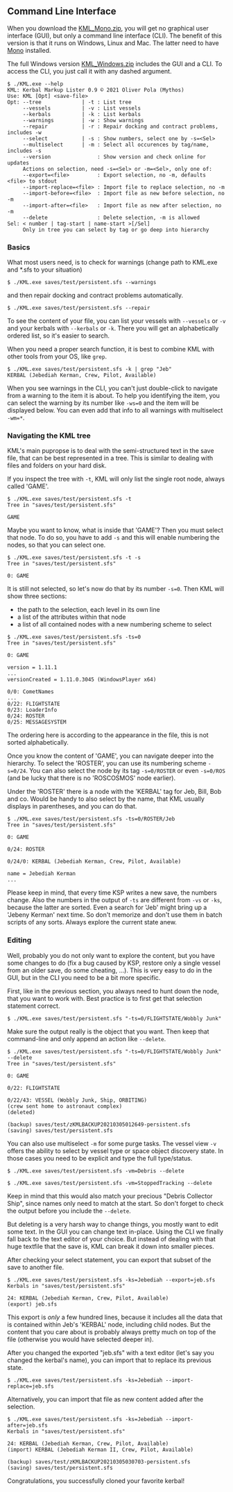 ## Command Line Interface
When you download the [KML_Mono.zip](https://github.com/my-th-os/KML/releases),
you will get no graphical user interface (GUI), but only a command line interface (CLI).
The benefit of this version is that it runs on Windows, Linux and Mac. The latter need to have
[Mono](https://www.mono-project.com/) installed.

The full Windows version [KML_Windows.zip](https://github.com/my-th-os/KML/releases)
includes the GUI and a CLI. To access the CLI, you just call it with any dashed argument.

```
$ ./KML.exe --help
KML: Kerbal Markup Lister 0.9 © 2021 Oliver Pola (Mythos)
Use: KML [Opt] <save-file>
Opt: --tree             | -t : List tree
     --vessels          | -v : List vessels
     --kerbals          | -k : List kerbals
     --warnings         | -w : Show warnings
     --repair           | -r : Repair docking and contract problems, includes -w
     --select           | -s : Show numbers, select one by -s=<Sel>
     --multiselect      | -m : Select all occurences by tag/name, includes -s
     --version               : Show version and check online for updates
     Actions on selection, need -s=<Sel> or -m=<Sel>, only one of:
     --export=<file>         : Export selection, no -m, defaults <file> to stdout
     --import-replace=<file> : Import file to replace selection, no -m
     --import-before=<file>  : Import file as new before selection, no -m
     --import-after=<file>   : Import file as new after selection, no -m
     --delete                : Delete selection, -m is allowed
Sel: < number | tag-start | name-start >[/Sel]
     Only in tree you can select by tag or go deep into hierarchy
```

### Basics
What most users need, is to check for warnings (change path to KML.exe and *.sfs to your situation)

```
$ ./KML.exe saves/test/persistent.sfs --warnings
```

and then repair docking and contract problems automatically.

```
$ ./KML.exe saves/test/persistent.sfs --repair
```

To see the content of your file, you can list your vessels with `--vessels` or `-v` and your kerbals with `--kerbals` or `-k`.
There you will get an alphabetically ordered list, so it's easier to search.

When you need a proper search function, it is best to combine KML with other tools from your OS, like `grep`.

```
$ ./KML.exe saves/test/persistent.sfs -k | grep "Jeb"
KERBAL (Jebediah Kerman, Crew, Pilot, Available)
```

When you see warnings in the CLI, you can't just double-click to navigate from a warning to the item it is about.
To help you identifying the item, you can select the warning by its number like `-ws=0` and the item will be displayed below.
You can even add that info to all warnings with multiselect `-wm=*`.

### Navigating the KML tree
KML's main pupropse is to deal with the semi-structured text in the save file, that can be best represented in a tree.
This is similar to dealing with files and folders on your hard disk.

If you inspect the tree with `-t`, KML will only list the single root node, always called 'GAME'.

```
$ ./KML.exe saves/test/persistent.sfs -t
Tree in "saves/test/persistent.sfs"

GAME
```

Maybe you want to know, what is inside that 'GAME'? Then you must select that node.
To do so, you have to add `-s` and this will enable numbering the nodes, so that you can select one.

```
$ ./KML.exe saves/test/persistent.sfs -t -s
Tree in "saves/test/persistent.sfs"

0: GAME
```

It is still not selected, so let's now do that by its number `-s=0`.
Then KML will show three sections:
- the path to the selection, each level in its own line
- a list of the attributes within that node
- a list of all contained nodes with a new numbering scheme to select

```
$ ./KML.exe saves/test/persistent.sfs -ts=0
Tree in "saves/test/persistent.sfs"

0: GAME

version = 1.11.1
...
versionCreated = 1.11.0.3045 (WindowsPlayer x64)

0/0: CometNames
...
0/22: FLIGHTSTATE
0/23: LoaderInfo
0/24: ROSTER
0/25: MESSAGESYSTEM
```

The ordering here is according to the appearance in the file, this is not sorted alphabetically.

Once you know the content of 'GAME', you can navigate deeper into the hierarchy.
To select the 'ROSTER', you can use its numbering scheme `-s=0/24`.
You can also select the node by its tag `-s=0/ROSTER` or even `-s=0/ROS` (and be lucky that there is no 'ROSCOSMOS' node earlier).

Under the 'ROSTER' there is a node with the 'KERBAL' tag for Jeb, Bill, Bob and co.
Would be handy to also select by the name, that KML usually displays in parentheses, and you can do that.

```
$ ./KML.exe saves/test/persistent.sfs -ts=0/ROSTER/Jeb
Tree in "saves/test/persistent.sfs"

0: GAME

0/24: ROSTER

0/24/0: KERBAL (Jebediah Kerman, Crew, Pilot, Available)

name = Jebediah Kerman
...
```

Please keep in mind, that every time KSP writes a new save, the numbers change.
Also the numbers in the output of `-ts` are different from `-vs` or `-ks`, because the latter are sorted.
Even a search for 'Jeb' might bring up a 'Jebeny Kerman' next time.
So don't memorize and don't use them in batch scripts of any sorts.
Always explore the current state anew.

### Editing
Well, probably you do not only want to explore the content, but you have some changes to do
(fix a bug caused by KSP, restore only a single vessel from an older save, do some cheating, ...). 
This is very easy to do in the GUI, but in the CLI you need to be a bit more specific.

First, like in the previous section, you always need to hunt down the node, that you want to work with.
Best practice is to first get that selection statement correct.

```
$ ./KML.exe saves/test/persistent.sfs "-ts=0/FLIGHTSTATE/Wobbly Junk"
```

Make sure the output really is the object that you want.
Then keep that command-line and only append an action like `--delete`.

```
$ ./KML.exe saves/test/persistent.sfs "-ts=0/FLIGHTSTATE/Wobbly Junk" --delete
Tree in "saves/test/persistent.sfs"

0: GAME

0/22: FLIGHTSTATE

0/22/43: VESSEL (Wobbly Junk, Ship, ORBITING)
(crew sent home to astronaut complex)
(deleted)

(backup) saves/test/zKMLBACKUP20210305012649-persistent.sfs
(saving) saves/test/persistent.sfs
```

You can also use multiselect `-m` for some purge tasks.
The vessel view `-v` offers the ability to select by vessel type or space object discovery state.
In those cases you need to be explicit and type the full type/status.

```
$ ./KML.exe saves/test/persistent.sfs -vm=Debris --delete
```

```
$ ./KML.exe saves/test/persistent.sfs -vm=StoppedTracking --delete
```

Keep in mind that this would also match your precious "Debris Collector Ship", since names only need to match at the start.
So don't forget to check the output before you include the `--delete`.

But deleting is a very harsh way to change things, you mostly want to edit some text.
In the GUI you can change text in-place. Using the CLI we finally fall back to the text editor of your choice.
But instead of dealing with that huge textfile that the save is, KML can break it down into smaller pieces.

After checking your select statement, you can export that subset of the save to another file.

```
$ ./KML.exe saves/test/persistent.sfs -ks=Jebediah --export=jeb.sfs
Kerbals in "saves/test/persistent.sfs"

24: KERBAL (Jebediah Kerman, Crew, Pilot, Available)
(export) jeb.sfs
```

This export is *only* a few hundred lines, because it includes all the data that is contained within Jeb's 'KERBAL' node, including child nodes.
But the content that you care about is probably always pretty much on top of the file (otherwise you would have selected deeper in).

After you changed the exported "jeb.sfs" with a text editor (let's say you changed the kerbal's name), you can import that to replace its previous state.

```
$ ./KML.exe saves/test/persistent.sfs -ks=Jebediah --import-replace=jeb.sfs
```

Alternatively, you can import that file as new content added after the selection.

```
$ ./KML.exe saves/test/persistent.sfs -ks=Jebediah --import-after=jeb.sfs
Kerbals in "saves/test/persistent.sfs"

24: KERBAL (Jebediah Kerman, Crew, Pilot, Available)
(import) KERBAL (Jebediah Kerman II, Crew, Pilot, Available)

(backup) saves/test/zKMLBACKUP20210305030703-persistent.sfs
(saving) saves/test/persistent.sfs
```

Congratulations, you successfully cloned your favorite kerbal!
